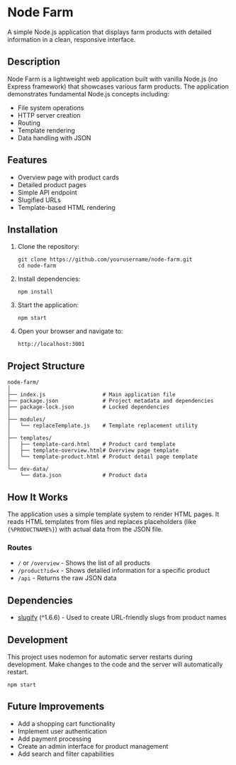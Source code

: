# Node Farm

A simple Node.js application that displays farm products with detailed information in a clean, responsive interface.

## Description

Node Farm is a lightweight web application built with vanilla Node.js (no Express framework) that showcases various farm products. The application demonstrates fundamental Node.js concepts including:

- File system operations
- HTTP server creation
- Routing
- Template rendering
- Data handling with JSON

## Features

- Overview page with product cards
- Detailed product pages
- Simple API endpoint
- Slugified URLs
- Template-based HTML rendering

## Installation

1. Clone the repository:
   ```
   git clone https://github.com/yourusername/node-farm.git
   cd node-farm
   ```

2. Install dependencies:
   ```
   npm install
   ```

3. Start the application:
   ```
   npm start
   ```

4. Open your browser and navigate to:
   ```
   http://localhost:3001
   ```

## Project Structure

```
node-farm/
│
├── index.js                  # Main application file
├── package.json              # Project metadata and dependencies
├── package-lock.json         # Locked dependencies
│
├── modules/
│   └── replaceTemplate.js    # Template replacement utility
│
├── templates/
│   ├── template-card.html    # Product card template
│   ├── template-overview.html# Overview page template
│   └── template-product.html # Product detail page template
│
└── dev-data/
    └── data.json             # Product data
```

## How It Works

The application uses a simple template system to render HTML pages. It reads HTML templates from files and replaces placeholders (like `{%PRODUCTNAME%}`) with actual data from the JSON file.

### Routes

- `/` or `/overview` - Shows the list of all products
- `/product?id=x` - Shows detailed information for a specific product
- `/api` - Returns the raw JSON data

## Dependencies

- [slugify](https://www.npmjs.com/package/slugify) (^1.6.6) - Used to create URL-friendly slugs from product names

## Development

This project uses nodemon for automatic server restarts during development. Make changes to the code and the server will automatically restart.

```
npm start
```

## Future Improvements

- Add a shopping cart functionality
- Implement user authentication
- Add payment processing
- Create an admin interface for product management
- Add search and filter capabilities
